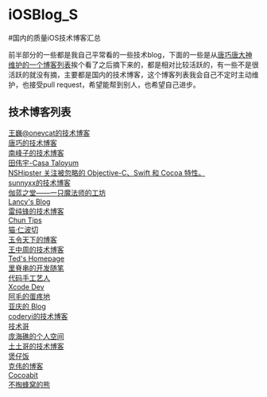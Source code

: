 # iOSBlog_S
#国内的质量iOS技术博客汇总

前半部分的一些都是我自己平常看的一些技术blog，下面的一些是从[唐巧唐大神维护的一个博客列表](https://github.com/tangqiaoboy/iOSBlogCN)挨个看了之后摘下来的，都是相对比较活跃的，有一些不是很活跃的就没有摘，主要都是国内的技术博客，这个博客列表我会自己不定时主动维护，也接受pull request，希望能帮到别人，也希望自己进步。

技术博客列表
---
[王巍@onevcat的技术博客](http://www.onevcat.com/#blog)  
[唐巧的技术博客](http://blog.devtang.com/)  
[南峰子的技术博客](http://southpeak.github.io/)  
[田伟宇-Casa Taloyum](http://casatwy.com/)  
[NSHipster 关注被忽略的 Objective-C、Swift 和 Cocoa 特性。](http://nshipster.cn/)  
[sunnyxx的技术博客](http://blog.sunnyxx.com/)  
[伽蓝之堂——一只魔法师的工坊](http://blog.ibireme.com/archive/)  
[Lancy's Blog](http://gracelancy.com/blog/archives/)  
[雷纯锋的技术博客](http://blog.leichunfeng.com/)  
[Chun Tips](http://chun.tips/)  
[猫·仁波切](https://andelf.github.io/)  
[玉令天下的博客](http://yulingtianxia.com/)  
[王中周的技术博客](http://foggry.com/)  
[Ted's Homepage](http://wufawei.com/)  
[里脊串的开发随笔](http://adad184.com/)  
[代码手工艺人](http://joeyio.com/)  
[Xcode Dev](http://blog.xcodev.com/)  
[阿毛的蛋疼地](http://xiangwangfeng.com/)  
[亚庆的 Blog](http://billwang1990.github.io/)  
[coderyi的技术博客](http://www.coderyi.com/)  
[技术哥](http://suenblog.duapp.com/)  
[庞海礁的个人空间 ](http://www.olinone.com/)  
[土土哥的技术博客](http://tutuge.me/)  
[煲仔饭](http://ivoryxiong.org/)  
[克伟的博客](http://wangkewei.cnblogs.com/)  
[Cocoabit](http://blog.cocoabit.com/)  
[不掏蜂窝的熊](http://www.hotobear.com/)  

